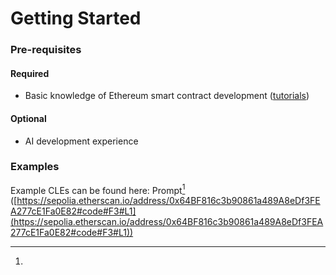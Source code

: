 # Getting Started

### Pre-requisites

#### Required

* Basic knowledge of Ethereum smart contract development ([tutorials](https://ethereum.org/en/developers/tutorials/))

#### Optional

* AI development experience

### Examples

Example CLEs can be found here: Prompt[^1] ([https://sepolia.etherscan.io/address/0x64BF816c3b90861a489A8eDf3FEA277cE1Fa0E82#code#F3#L1](https://sepolia.etherscan.io/address/0x64BF816c3b90861a489A8eDf3FEA277cE1Fa0E82#code#F3#L1))

[^1]: 
